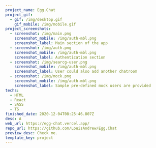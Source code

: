 ```yaml
---
project_name: Egg.Chat
project_gif:
  - gif: /img/desktop.gif
    gif_mobile: /img/mobile.gif
project_screenshots:
  - screenshot: /img/main.png
    screenshot_mobile: /img/auth-mbl.png
    screenshot_label: Main section of the app
  - screenshot: /img/auth.png
    screenshot_mobile: /img/auth-mbl.png
    screenshot_label: Authentication section
  - screenshot: /img/searcg-user.png
    screenshot_mobile: /img/auth-mbl.png
    screenshot_label: User could also add another chatroom
  - screenshot: /img/mock.png
    screenshot_mobile: /img/auth-mbl.png
    screenshot_label: Sample pre-defined mock users are provided
techs:
  - HTML
  - React
  - SASS
  - TS
finished_date: 2020-12-04T08:25:46.807Z
desc: A
web_url: https://egg-chat.vercel.app/
repo_url: https://github.com/LouisAndrew/Egg.Chat
preview_desc: Check me.
template_key: project
---
```

